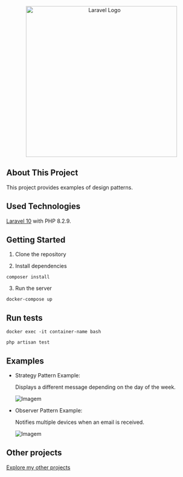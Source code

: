 <p align="center"><a href="https://laravel.com" target="_blank"><img src="https://raw.githubusercontent.com/laravel/art/master/logo-lockup/5%20SVG/2%20CMYK/1%20Full%20Color/laravel-logolockup-cmyk-red.svg" width="400" alt="Laravel Logo"></a></p>

## About This Project
This project provides examples of design patterns.

## Used Technologies
[Laravel 10](https://laravel.com/) with PHP 8.2.9. 

## Getting Started
1. Clone the repository

2. Install dependencies
```
composer install
```

3. Run the server
``` 
docker-compose up
```

## Run tests

```
docker exec -it container-name bash
```

```
php artisan test
```

## Examples
- Strategy Pattern Example:

   Displays a different message depending on the day of the week.

   ![Imagem](https://github.com/DaniPoletto/strategy-observer-laravel/blob/main/strategy_example.png)
   
- Observer Pattern Example:

   Notifies multiple devices when an email is received.

   ![Imagem](https://github.com/DaniPoletto/strategy-observer-laravel/blob/main/observer_example.png)

## Other projects
[Explore my other projects](https://github.com/DaniPoletto?tab=repositories)
